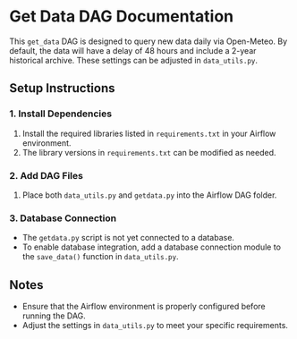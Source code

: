 # Get Data DAG Documentation

This `get_data` DAG is designed to query new data daily via Open-Meteo. By default, the data will have a delay of 48 hours and include a 2-year historical archive. These settings can be adjusted in `data_utils.py`.

## Setup Instructions

### 1. Install Dependencies
1. Install the required libraries listed in `requirements.txt` in your Airflow environment.
2. The library versions in `requirements.txt` can be modified as needed.

### 2. Add DAG Files
1. Place both `data_utils.py` and `getdata.py` into the Airflow DAG folder.

### 3. Database Connection
- The `getdata.py` script is not yet connected to a database.
- To enable database integration, add a database connection module to the `save_data()` function in `data_utils.py`.

## Notes
- Ensure that the Airflow environment is properly configured before running the DAG.
- Adjust the settings in `data_utils.py` to meet your specific requirements.
